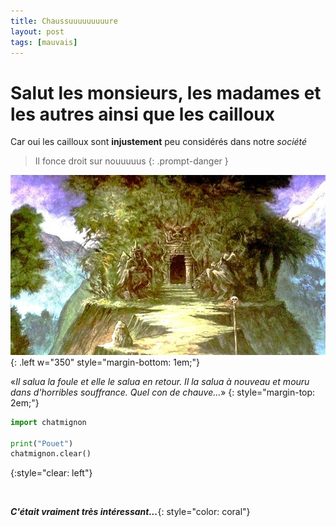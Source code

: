 ```yaml
---
title: Chaussuuuuuuuuure
layout: post
tags: [mauvais]
---
```


# Salut les monsieurs, les madames et les autres ainsi que les cailloux

Car oui les cailloux sont __injustement__ peu considérés dans notre _société_

> Il fonce droit sur nouuuuus
{: .prompt-danger }


![Barbares](/assets/barbarians.jpg){: .left w="350" style="margin-bottom: 1em;"}


«_Il salua la foule et elle le salua en retour. Il la salua à nouveau et mouru dans d'horribles souffrance. Quel con de chauve..._»
{: style="margin-top: 2em;"}


```python
import chatmignon

print("Pouet")
chatmignon.clear()
```
{:style="clear: left"}

<br>

___C'était vraiment très intéressant...___{: style="color: coral"}